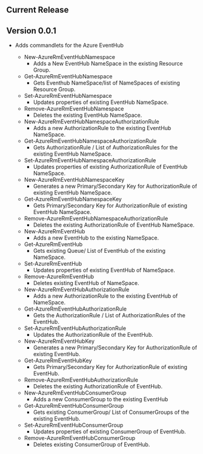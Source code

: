 ﻿<!--
    Please leave this section at the top of the change log.

    Changes for the current release should go under the section titled "Current Release", and should adhere to the following format:

    ## Current Release
    * Overview of change #1
        - Added EventHub - NameSpace, EventHub, and ConsumerGroup cmdlets #1
    * Overview of change #2
        - Additional information about change #2
        - Additional information about change #2
    * Overview of change #3
    * Overview of change #4
        - Additional information about change #4

    ## YYYY.MM.DD - Version X.Y.Z (Previous Release)
    * Overview of change #1
        - Additional information about change #1
-->
## Current Release

## Version 0.0.1
* Adds commandlets for the Azure EventHub

    - New-AzureRmEventHubNamespace
        - Adds a New EventHub NameSpace in the existing Resource Group.
    - Get-AzureRmEventHubNamespace
        - Gets Eventhub NameSpace/list of NameSpaces of existing Resource Group.
    - Set-AzureRmEventHubNamespace
        - Updates properties of existing EventHub NameSpace.
    - Remove-AzureRmEventHubNamespace
        - Deletes the existing EventHub NameSpace.
    - New-AzureRmEventHubNamespaceAuthorizationRule
        - Adds a new AuthorizationRule to the existing EventHub NameSpace.
    - Get-AzureRmEventHubNamespaceAuthorizationRule
        - Gets AuthorizationRule / List of AuthorizationRules for the existing EventHub NameSpace.
    - Set-AzureRmEventHubNamespaceAuthorizationRule
        - Updates properties of existing AuthorizationRule of EventHub NameSpace.
    - New-AzureRmEventHubNamespaceKey
        - Generates a new Primary/Secondary Key for AuthorizationRule of existing EventHub NameSpace.
    - Get-AzureRmEventHubNamespaceKey
        - Gets Primary/Secondary Key for AuthorizationRule of existing EventHub NameSpace.
    - Remove-AzureRmEventHubNamespaceAuthorizationRule
        - Deletes the existing AuthorizationRule of EventHub NameSpace.
    - New-AzureRmEventHub
        - Adds a new EventHub to the existing NameSpace.
    - Get-AzureRmEventHub
        - Gets existing Queue/ List of EventHub of the existing NameSpace.
    - Set-AzureRmEventHub
        - Updates properties of existing EventHub of NameSpace.
    - Remove-AzureRmEventHub
        - Deletes existing EventHub of NameSpace.
    - New-AzureRmEventHubAuthorizationRule
        - Adds a new AuthorizationRule to the existing EventHub of NameSpace.
    - Get-AzureRmEventHubAuthorizationRule
        - Gets the AuthorizationRule / List of AuthorizationRules of the EventHub. 
    - Set-AzureRmEventHubAuthorizationRule
        - Updates the AuthorizationRule of the EventHub.
    - New-AzureRmEventHubKey
        - Generates a new Primary/Secondary Key for AuthorizationRule of existing EventHub.
    - Get-AzureRmEventHubKey
        - Gets Primary/Secondary Key for AuthorizationRule of existing EventHub.
    - Remove-AzureRmEventHubAuthorizationRule
        - Deletes the existing AuthorizationRule of EventHub.
    - New-AzureRmEventHubConsumerGroup
        - Adds a new ConsumerGroup to the existing EventHub
    - Get-AzureRmEventHubConsumerGroup
        - Gets existing ConsumerGroup/ List of ConsumerGroups of the existing EventHub.
    - Set-AzureRmEventHubConsumerGroup
        - Updates properties of existing ConsumerGroup of EventHub.
    - Remove-AzureRmEventHubConsumerGroup
        - Deletes existing ConsumerGroup of EventHub.